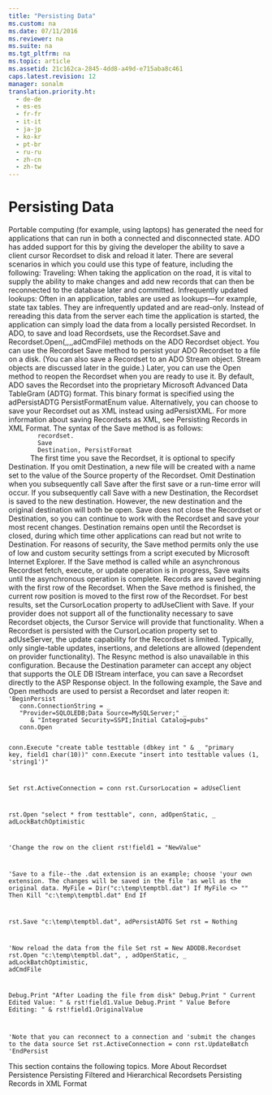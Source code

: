 ```yaml
---
title: "Persisting Data"
ms.custom: na
ms.date: 07/11/2016
ms.reviewer: na
ms.suite: na
ms.tgt_pltfrm: na
ms.topic: article
ms.assetid: 21c162ca-2845-4dd8-a49d-e715aba8c461
caps.latest.revision: 12
manager: sonalm
translation.priority.ht: 
  - de-de
  - es-es
  - fr-fr
  - it-it
  - ja-jp
  - ko-kr
  - pt-br
  - ru-ru
  - zh-cn
  - zh-tw
---
```

# Persisting Data
<?xml version="1.0" encoding="utf-8"?>
<developerConceptualDocument xmlns="http://ddue.schemas.microsoft.com/authoring/2003/5" xmlns:xlink="http://www.w3.org/1999/xlink" xmlns:xsi="http://www.w3.org/2001/XMLSchema-instance" xsi:schemaLocation="http://ddue.schemas.microsoft.com/authoring/2003/5 http://dduestorage.blob.core.windows.net/ddueschema/developer.xsd">
  <introduction>
    <para>Portable computing (for example, using laptops) has generated the need for applications that can run in both a connected and disconnected state. ADO has added support for this by giving the developer the ability to save a client cursor <legacyBold>Recordset</legacyBold> to disk and reload it later.</para>
    <para>There are several scenarios in which you could use this type of feature, including the following:  </para>
    <list class="bullet">
      <listItem>
        <para>
          <legacyBold>Traveling:</legacyBold> When taking the application on the road, it is vital to supply the ability to make changes and add new records that can then be reconnected to the database later and committed.</para>
      </listItem>
      <listItem>
        <para>
          <legacyBold>Infrequently updated lookups:</legacyBold> Often in an application, tables are used as lookups—for example, state tax tables. They are infrequently updated and are read-only. Instead of rereading this data from the server each time the application is started, the application can simply load the data from a locally persisted <legacyBold>Recordset</legacyBold>.</para>
      </listItem>
    </list>
    <para>In ADO, to save and load <legacyBold>Recordsets</legacyBold>, use the <legacyBold>Recordset.Save</legacyBold> and <legacyBold>Recordset.Open(,,,,adCmdFile)</legacyBold> methods on the ADO <legacyBold>Recordset</legacyBold> object.</para>
    <para>You can use the <legacyBold>Recordset</legacyBold> <legacyBold>Save</legacyBold> method to persist your ADO <legacyBold>Recordset</legacyBold> to a file on a disk. (You can also save a <legacyBold>Recordset</legacyBold> to an ADO <legacyBold>Stream</legacyBold> object. <legacyBold>Stream</legacyBold> objects are discussed later in the guide.) Later, you can use the <legacyBold>Open</legacyBold> method to reopen the <legacyBold>Recordset</legacyBold> when you are ready to use it. By default, ADO saves the <legacyBold>Recordset</legacyBold> into the proprietary Microsoft Advanced Data TableGram (ADTG) format. This binary format is specified using the <legacyBold>adPersistADTG</legacyBold> <legacyBold>PersistFormatEnum</legacyBold> value. Alternatively, you can choose to save your <legacyBold>Recordset</legacyBold> out as XML instead using <legacyBold>adPersistXML</legacyBold>. For more information about saving Recordsets as XML, see <legacyLink xlink:href="f3113ec4-ae31-428f-89c6-bc1024f128ea">Persisting Records in XML Format</legacyLink>.</para>
    <para>The syntax of the <legacyBold>Save</legacyBold> method is as follows:</para>
    <code>
        recordset.
        Save
        Destination, PersistFormat
      </code>
    <para>The first time you save the <legacyBold>Recordset</legacyBold>, it is optional to specify <legacyItalic>Destination</legacyItalic>. If you omit <legacyItalic>Destination</legacyItalic>, a new file will be created with a name set to the value of the <legacyLink xlink:href="a05ba2c9-2821-4343-8607-4de9b764ec91">Source</legacyLink> property of the <legacyBold>Recordset</legacyBold>.</para>
    <para>Omit <legacyItalic>Destination</legacyItalic> when you subsequently call <legacyBold>Save</legacyBold> after the first save or a run-time error will occur. If you subsequently call <legacyBold>Save</legacyBold> with a new <legacyItalic>Destination</legacyItalic>, the <legacyBold>Recordset</legacyBold> is saved to the new destination. However, the new destination and the original destination will both be open.</para>
    <para>         <legacyBold>Save</legacyBold> does not close the <legacyBold>Recordset</legacyBold> or <legacyItalic>Destination</legacyItalic>, so you can continue to work with the <legacyBold>Recordset</legacyBold> and save your most recent changes. <legacyItalic>Destination</legacyItalic> remains open until the <legacyBold>Recordset</legacyBold> is closed, during which time other applications can read but not write to <legacyItalic>Destination</legacyItalic>.</para>
    <para>For reasons of security, the <legacyBold>Save</legacyBold> method permits only the use of low and custom security settings from a script executed by Microsoft Internet Explorer. </para>
    <para>If the <legacyBold>Save</legacyBold> method is called while an asynchronous <legacyBold>Recordset</legacyBold> fetch, execute, or update operation is in progress, <legacyBold>Save</legacyBold> waits until the asynchronous operation is complete.</para>
    <para>Records are saved beginning with the first row of the <legacyBold>Recordset</legacyBold>. When the <legacyBold>Save</legacyBold> method is finished, the current row position is moved to the first row of the <legacyBold>Recordset</legacyBold>.</para>
    <para>For best results, set the <legacyLink xlink:href="39c8d86e-7ee9-4182-be5e-aad5ce952f84">CursorLocation</legacyLink> property to <legacyBold>adUseClient</legacyBold> with <legacyBold>Save</legacyBold>. If your provider does not support all of the functionality necessary to save <legacyBold>Recordset</legacyBold> objects, the Cursor Service will provide that functionality.</para>
    <para>When a <legacyBold>Recordset</legacyBold> is persisted with the <legacyBold>CursorLocation</legacyBold> property set to <legacyBold>adUseServer</legacyBold>, the update capability for the <legacyBold>Recordset</legacyBold> is limited. Typically, only single-table updates, insertions, and deletions are allowed (dependent on provider functionality). The <legacyLink xlink:href="73b355d4-a4c0-434b-bfc4-039b1c76b32e">Resync</legacyLink> method is also unavailable in this configuration.</para>
    <para>Because the <legacyItalic>Destination</legacyItalic> parameter can accept any object that supports the OLE DB <legacyBold>IStream</legacyBold> interface, you can save a <legacyBold>Recordset</legacyBold> directly to the ASP <legacyBold>Response</legacyBold> object.</para>
    <para>In the following example, the <legacyBold>Save</legacyBold> and <legacyBold>Open</legacyBold> methods are used to persist a <legacyBold>Recordset</legacyBold> and later reopen it:</para>
    <code>'BeginPersist
   conn.ConnectionString = _
   "Provider=SQLOLEDB;Data Source=MySQLServer;" _
      &amp; "Integrated Security=SSPI;Initial Catalog=pubs"
   conn.Open

   conn.Execute "create table testtable (dbkey int " &amp; _
      "primary key, field1 char(10))"
   conn.Execute "insert into testtable values (1, 'string1')"

   Set rst.ActiveConnection = conn
   rst.CursorLocation = adUseClient

   rst.Open "select * from testtable", conn, adOpenStatic, _
      adLockBatchOptimistic

   'Change the row on the client
   rst!field1 = "NewValue"

   'Save to a file--the .dat extension is an example; choose
   'your own extension. The changes will be saved in the file
   'as well as the original data.
   MyFile = Dir("c:\temp\temptbl.dat")
   If MyFile &lt;&gt; "" Then
       Kill "c:\temp\temptbl.dat"
   End If
   
   rst.Save "c:\temp\temptbl.dat", adPersistADTG
   Set rst = Nothing

   'Now reload the data from the file
   Set rst = New ADODB.Recordset
   rst.Open "c:\temp\temptbl.dat", , adOpenStatic, _
      adLockBatchOptimistic, adCmdFile

   Debug.Print "After Loading the file from disk"
   Debug.Print "   Current Edited Value: " &amp; rst!field1.Value
   Debug.Print "   Value Before Editing: " &amp; rst!field1.OriginalValue

   'Note that you can reconnect to a connection and
   'submit the changes to the data source
   Set rst.ActiveConnection = conn
   rst.UpdateBatch
'EndPersist</code>
  </introduction>
  <section>
    <title>Remarks</title>
    <content>
      <para>This section contains the following topics.  </para>
      <list class="bullet">
        <listItem>
          <para>
            <legacyLink xlink:href="a9b287f5-04b0-4514-8143-f67879ca9842">More About Recordset Persistence</legacyLink>           </para>
        </listItem>
        <listItem>
          <para>
            <legacyLink xlink:href="d01aeb4d-4e43-450b-b3f2-0c27eaaf9f86">Persisting Filtered and Hierarchical Recordsets</legacyLink>           </para>
        </listItem>
        <listItem>
          <para>
            <legacyLink xlink:href="f3113ec4-ae31-428f-89c6-bc1024f128ea">Persisting Records in XML Format</legacyLink>           </para>
        </listItem>
      </list>
    </content>
  </section>
  <relatedTopics />
</developerConceptualDocument>